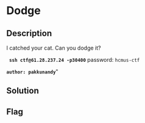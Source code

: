 # Dodge
## Description

I catched your cat. Can you dodge it? 

**` ssh ctf@61.28.237.24 -p30400`** 
password: `hcmus-ctf`

**`author: pakkunandy`**"

## Solution

## Flag